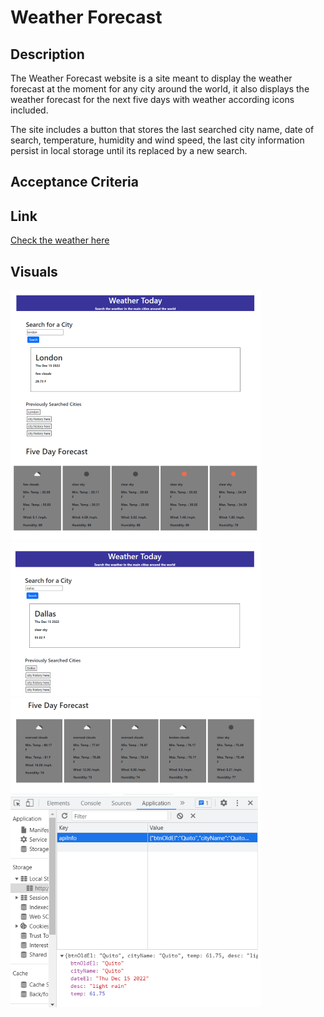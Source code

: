# Weather Forecast

## Description

The Weather Forecast website is a site meant to display the weather forecast at the moment for any city around the world, it also displays the weather forecast for the next five days with weather according icons included.

The site includes a button that stores the last searched city name, date of search, temperature, humidity and wind speed, the last city information persist in local storage until its replaced by a new search.

## Acceptance Criteria


## Link

[Check the weather here ](https://belengigante.github.io/weather/)


## Visuals

![](./assets/images/weather-main.png)
![](./assets/images/current-weather.png)
![](./assets/images/5day.png)
![](./assets/images/weatherLS.png)

